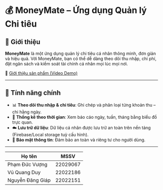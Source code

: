 # 💰 MoneyMate – Ứng dụng Quản lý Chi tiêu

## 📝 Giới thiệu

**MoneyMate** là một ứng dụng quản lý chi tiêu cá nhân thông minh, đơn giản và hiệu quả. Với MoneyMate, bạn có thể dễ dàng theo dõi thu nhập, chi phí, đặt ngân sách và kiểm soát tài chính cá nhân mọi lúc mọi nơi.

🔗 [Giới thiệu sản phẩm (Video Demo)](https://drive.google.com/file/d/1HD6hVy0SV99up4RWQZnxV3W6DuKhTE8p/view?usp=sharing)

---

## 🚀 Tính năng chính

- 📊 **Theo dõi thu nhập & chi tiêu**: Ghi chép và phân loại từng khoản thu – chi hằng ngày.
- 📅 **Thống kê theo thời gian**: Xem báo cáo ngày, tuần, tháng bằng biểu đồ trực quan.
- ☁️ **Lưu trữ dữ liệu**: Dữ liệu cá nhân được lưu trữ an toàn trên nền tảng (Firebase/Local storage tuỳ cấu hình).
- 🔐 **Bảo mật thông tin**: Đảm bảo an toàn và riêng tư cho người dùng.

---
| Họ tên          | MSSV     |
| --------------- | -------- |
| Phạm Đức Vượng  | 22029067 |
| Vũ Quang Duy    | 22022186 |
| Nguyễn Đăng Giáp| 22022151 |
